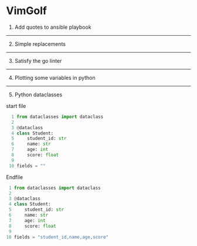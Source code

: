 # VimGolf
1. Add quotes to ansible playbook
---

2. Simple replacements
---
3. Satisfy the go linter
---
4. Plotting some variables in python
---
5. Python dataclasses

start file
```python
  1 from dataclasses import dataclass
  2
  3 @dataclass
  4 class Student:
  5     student_id: str
  6     name: str
  7     age: int
  8     score: float
  9
 10 fields = ""
 ```
 
 Endfile
 ```python
  1 from dataclasses import dataclass
  2
  3 @dataclass
  4 class Student:
  5     student_id: str
  6     name: str
  7     age: int
  8     score: float
  9
 10 fields = "student_id,name,age,score"
 ```     
 
